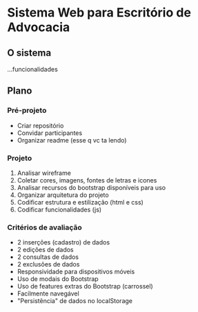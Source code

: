 # Sistema Web para Escritório de Advocacia

## O sistema

...funcionalidades

## Plano

### Pré-projeto

- Criar repositório
- Convidar participantes
- Organizar readme (esse q vc ta lendo)

### Projeto

1. Analisar wireframe
2. Coletar cores, imagens, fontes de letras e icones
3. Analisar recursos do bootstrap disponíveis para uso
4. Organizar arquitetura do projeto
5. Codificar estrutura e estilização (html e css)
6. Codificar funcionalidades (js)


### Critérios de avaliação

- 2 inserções (cadastro) de dados
- 2 edições de dados
- 2 consultas de dados
- 2 exclusões de dados
- Responsividade para dispositivos móveis
- Uso de modais do Bootstrap
- Uso de features extras do Bootstrap (carrossel)
- Facilmente navegável
- "Persistência" de dados no localStorage